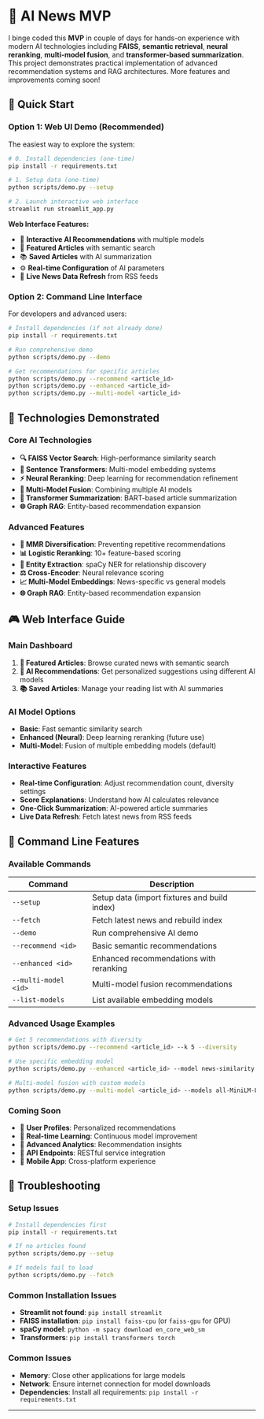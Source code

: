 # 🚀 AI News MVP

I binge coded this **MVP** in couple of days for hands-on experience with modern AI technologies including **FAISS**, **semantic retrieval**, **neural reranking**, **multi-model fusion**, and **transformer-based summarization**. This project demonstrates practical implementation of advanced recommendation systems and RAG architectures. More features and improvements coming soon!

## 🎯 Quick Start

### **Option 1: Web UI Demo (Recommended)**

The easiest way to explore the system:

```bash
# 0. Install dependencies (one-time)
pip install -r requirements.txt

# 1. Setup data (one-time)
python scripts/demo.py --setup

# 2. Launch interactive web interface
streamlit run streamlit_app.py
```

**Web Interface Features:**
- 🎯 **Interactive AI Recommendations** with multiple models
- 📰 **Featured Articles** with semantic search
- 📚 **Saved Articles** with AI summarization
- ⚙️ **Real-time Configuration** of AI parameters
- 🔄 **Live News Data Refresh** from RSS feeds

### **Option 2: Command Line Interface**

For developers and advanced users:

```bash
# Install dependencies (if not already done)
pip install -r requirements.txt

# Run comprehensive demo
python scripts/demo.py --demo

# Get recommendations for specific articles
python scripts/demo.py --recommend <article_id>
python scripts/demo.py --enhanced <article_id>
python scripts/demo.py --multi-model <article_id>
```

## 🧠 Technologies Demonstrated

### **Core AI Technologies**
- **🔍 FAISS Vector Search**: High-performance similarity search
- **🧠 Sentence Transformers**: Multi-model embedding systems
- **⚡ Neural Reranking**: Deep learning for recommendation refinement
- **🔄 Multi-Model Fusion**: Combining multiple AI models
- **📝 Transformer Summarization**: BART-based article summarization
- **🌐 Graph RAG**: Entity-based recommendation expansion

### **Advanced Features**
- **🎯 MMR Diversification**: Preventing repetitive recommendations
- **📊 Logistic Reranking**: 10+ feature-based scoring
- **🔗 Entity Extraction**: spaCy NER for relationship discovery
- **⚖️ Cross-Encoder**: Neural relevance scoring
- **📈 Multi-Model Embeddings**: News-specific vs general models
- **🌐 Graph RAG**: Entity-based recommendation expansion


## 🎮 Web Interface Guide

### **Main Dashboard**
1. **📰 Featured Articles**: Browse curated news with semantic search
2. **🎯 AI Recommendations**: Get personalized suggestions using different AI models
3. **📚 Saved Articles**: Manage your reading list with AI summaries

### **AI Model Options**
- **Basic**: Fast semantic similarity search
- **Enhanced (Neural)**: Deep learning reranking (future use)
- **Multi-Model**: Fusion of multiple embedding models (default)

### **Interactive Features**
- **Real-time Configuration**: Adjust recommendation count, diversity settings
- **Score Explanations**: Understand how AI calculates relevance
- **One-Click Summarization**: AI-powered article summaries
- **Live Data Refresh**: Fetch latest news from RSS feeds

## 🔧 Command Line Features

### **Available Commands**
| Command | Description |
|---------|-------------|
| `--setup` | Setup data (import fixtures and build index) |
| `--fetch` | Fetch latest news and rebuild index |
| `--demo` | Run comprehensive AI demo |
| `--recommend <id>` | Basic semantic recommendations |
| `--enhanced <id>` | Enhanced recommendations with reranking |
| `--multi-model <id>` | Multi-model fusion recommendations |
| `--list-models` | List available embedding models |

### **Advanced Usage Examples**
```bash
# Get 5 recommendations with diversity
python scripts/demo.py --recommend <article_id> --k 5 --diversity

# Use specific embedding model
python scripts/demo.py --enhanced <article_id> --model news-similarity

# Multi-model fusion with custom models
python scripts/demo.py --multi-model <article_id> --models all-MiniLM-L6-v2 news-similarity
```

### **Coming Soon**
- 🔮 **User Profiles**: Personalized recommendations
- 🔮 **Real-time Learning**: Continuous model improvement
- 🔮 **Advanced Analytics**: Recommendation insights
- 🔮 **API Endpoints**: RESTful service integration
- 🔮 **Mobile App**: Cross-platform experience

## 🐛 Troubleshooting

### **Setup Issues**
```bash
# Install dependencies first
pip install -r requirements.txt

# If no articles found
python scripts/demo.py --setup

# If models fail to load
python scripts/demo.py --fetch
```

### **Common Installation Issues**
- **Streamlit not found**: `pip install streamlit`
- **FAISS installation**: `pip install faiss-cpu` (or `faiss-gpu` for GPU)
- **spaCy model**: `python -m spacy download en_core_web_sm`
- **Transformers**: `pip install transformers torch`

### **Common Issues**
- **Memory**: Close other applications for large models
- **Network**: Ensure internet connection for model downloads
- **Dependencies**: Install all requirements: `pip install -r requirements.txt`

---
